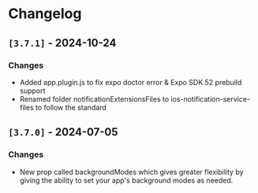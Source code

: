 # Changelog

## `[3.7.1]` - 2024-10-24

### Changes

- Added app.plugin.js to fix expo doctor error & Expo SDK 52 prebuild support
- Renamed folder notificationExtensionsFiles to ios-notification-service-files to follow the standard

## `[3.7.0]` - 2024-07-05

### Changes

- New prop called backgroundModes which gives greater flexibility by giving the ability to set your app's background modes as needed.
